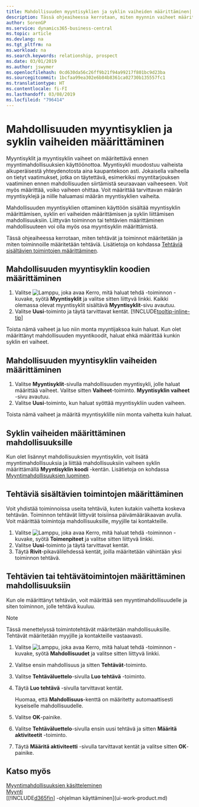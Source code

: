 ```yaml
---
title: Mahdollisuuden myyntisyklien ja syklin vaiheiden määrittäminen| Microsoft Docs
description: Tässä ohjeaiheessa kerrotaan, miten myynnin vaiheet määritetään ensimmäisestä yhteysotosta sulkemiseen ja miten tällä tavoin luodaan myyntisykli, joka määritetään Business Central -sovelluksen mahdollisuuksille.
author: SorenGP
ms.service: dynamics365-business-central
ms.topic: article
ms.devlang: na
ms.tgt_pltfrm: na
ms.workload: na
ms.search.keywords: relationship, prospect
ms.date: 03/01/2019
ms.author: jswymer
ms.openlocfilehash: 0cd630da56c26ff9b21f94a99217f801bc9d23ba
ms.sourcegitcommit: 1bcfaa99ea302e6b84b8361ca02730b135557fc1
ms.translationtype: HT
ms.contentlocale: fi-FI
ms.lasthandoff: 03/08/2019
ms.locfileid: "796414"
---
```

# <a name="set-up-opportunity-sales-cycles-and-cycle-stages"></a>Mahdollisuuden myyntisyklien ja syklin vaiheiden määrittäminen
Myyntisyklit ja myyntisyklin vaiheet on määritettävä ennen myyntimahdollisuuksien käyttöönottoa. Myyntisykli muodostuu vaiheista alkuperäisestä yhteydenotosta aina kaupantekoon asti. Jokaisella vaiheella on tietyt vaatimukset, jotka on täytettävä, esimerkiksi myyntitarjouksen vaatiminen ennen mahdollisuuden siirtämistä seuraavaan vaiheeseen. Voit myös määrittää, voiko vaiheen ohittaa. Voit määrittää tarvittavan määrän myyntisyklejä ja niille haluamasi määrän myyntisyklien vaiheita.

Mahdollisuuden myyntisyklien ottaminen käyttöön sisältää myyntisyklin määrittämisen, syklin eri vaiheiden määrittämisen ja syklin liittämisen mahdollisuuksiin. Liittyvän toiminnon tai tehtävien määrittäminen mahdollisuuteen voi olla myös osa myyntisyklin määrittämistä.

Tässä ohjeaiheessa kerrotaan, miten tehtävät ja toiminnot määritetään ja miten toiminnoille määritetään tehtäviä. Lisätietoja on kohdassa [Tehtäviä sisältävien toimintojen määrittäminen](marketing-how-setup-opportunity-sales-cycles-stages.md#to-set-up-activities-with-tasks).

## <a name="to-set-up-opportunity-sales-cycle-codes"></a>Mahdollisuuden myyntisyklin koodien määrittäminen
1. Valitse ![Lamppu, joka avaa Kerro, mitä haluat tehdä -toiminnon](media/ui-search/search_small.png "Kerro, mitä haluat tehdä") -kuvake, syötä **Myyntisyklit** ja valitse sitten liittyvä linkki. Kaikki olemassa olevat myyntisyklit sisältävä **Myyntisyklit**-sivu avautuu.
2. Valitse **Uusi**-toiminto ja täytä tarvittavat kentät. [!INCLUDE[tooltip-inline-tip](includes/tooltip-inline-tip_md.md)]

Toista nämä vaiheet ja luo niin monta myyntijaksoa kuin haluat. Kun olet määrittänyt mahdollisuuden myyntikoodit, haluat ehkä määrittää kunkin syklin eri vaiheet.

## <a name="to-define-opportunity-sales-cycle-stages"></a>Mahdollisuuden myyntisyklin vaiheiden määrittäminen
1. Valitse **Myyntisyklit**-sivulla mahdollisuuden myyntisykli, jolle haluat määrittää vaiheet. Valitse sitten **Vaiheet**-toiminto. **Myyntisyklin vaiheet** -sivu avautuu.
2. Valitse **Uusi**-toiminto, kun haluat syöttää myyntisykliin uuden vaiheen.

Toista nämä vaiheet ja määritä myyntisyklille niin monta vaihetta kuin haluat.

## <a name="to-assign-stage-cycles-to-opportunities"></a>Syklin vaiheiden määrittäminen mahdollisuuksille
Kun olet lisännyt mahdollisuuksien myyntisyklin, voit lisätä myyntimahdollisuuksia ja liittää mahdollisuuksiin vaiheen syklin määrittämällä **Myyntisyklin koodi** -kentän. Lisätietoja on kohdassa [Myyntimahdollisuuksien luominen](marketing-how-create-opportunities.md).

## <a name="to-set-up-activities-with-tasks"></a>Tehtäviä sisältävien toimintojen määrittäminen
Voit yhdistää toiminnoissa useita tehtäviä, kuten kutakin vaihetta koskeva tehtävän. Toiminnon tehtävät liittyvät toisiinsa päivämääräkaavan avulla. Voit määrittää toimintoja mahdollisuuksille, myyjille tai kontakteille.

1. Valitse ![Lamppu, joka avaa Kerro, mitä haluat tehdä -toiminnon](media/ui-search/search_small.png "Kerro, mitä haluat tehdä") -kuvake, syötä **Toimenpiteet** ja valitse sitten liittyvä linkki.
2. Valitse **Uusi**-toiminto ja täytä tarvittavat kentät.
3. Täytä **Rivit**-pikavälilehdessä kentät, joilla määritetään vähintään yksi toiminnon tehtävä.

## <a name="to-assign-tasks-or-activities-of-tasks-to-opportunities"></a>Tehtävien tai tehtävätoimintojen määrittäminen mahdollisuuksiin
Kun ole määrittänyt tehtävän, voit määrittää sen myyntimahdollisuudelle ja siten toiminnon, jolle tehtävä kuuluu.

> [!NOTE]  
>   Tässä menettelyssä toimintotehtävät määritetään mahdollisuuksille. Tehtävät määritetään myyjille ja kontakteille vastaavasti.

1. Valitse ![Lamppu, joka avaa Kerro, mitä haluat tehdä -toiminnon](media/ui-search/search_small.png "Kerro, mitä haluat tehdä") -kuvake, syötä **Mahdollisuudet** ja valitse sitten liittyvä linkki.
2. Valitse ensin mahdollisuus ja sitten **Tehtävät**-toiminto.
3. Valitse **Tehtäväluettelo**-sivulla **Luo tehtävä** -toiminto.
4.  Täytä **Luo tehtävä** -sivulla tarvittavat kentät.

    Huomaa, että **Mahdollisuus**-kenttä on määritetty automaattisesti kyseiselle mahdollisuudelle.
5. Valitse **OK**-painike.
6. Valitse **Tehtäväluettelo**-sivulla ensin uusi tehtävä ja sitten **Määritä aktiviteetit** -toiminto.
7. Täytä **Määritä aktiviteetti** -sivulla tarvittavat kentät ja valitse sitten **OK**-painike.

## <a name="see-also"></a>Katso myös
[Myyntimahdollisuuksien käsitteleminen](marketing-processing-sales-opportunities.md)  
[Myynti](sales-manage-sales.md)  
[[!INCLUDE[d365fin](includes/d365fin_md.md)] -ohjelman käyttäminen](ui-work-product.md)
